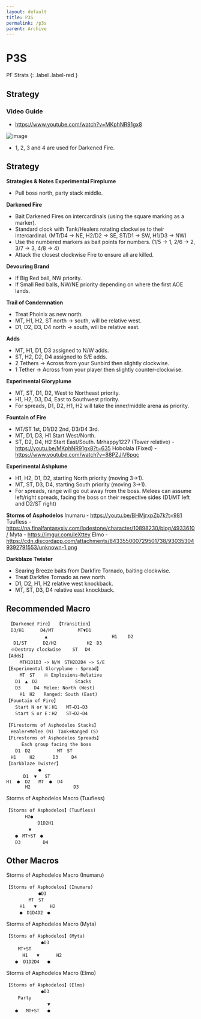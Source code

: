```yaml
---
layout: default
title: P3S
permalink: /p3s
parent: Archive
---
```


# P3S

PF Strats 
{: .label .label-red }

## Strategy

### Video Guide 
- <https://www.youtube.com/watch?v=MKphNR91gx8>

![image](https://github.com/user-attachments/assets/6de0eca5-3032-437c-9eb5-0d83fe0396d1)
- 1, 2, 3 and 4 are used for Darkened Fire.

## Strategy

__**Strategies & Notes**__
**Experimental Fireplume**
- Pull boss north, party stack middle.

**Darkened Fire**
- Bait Darkened Fires on intercardinals (using the square marking as a marker).
- Standard clock with Tank/Healers rotating clockwise to their intercardinal. (MT/D4 -> NE, H2/D2 -> SE, ST/D1 -> SW, H1/D3 -> NW)
- Use the numbered markers as bait points for numbers. (1/5 -> 1, 2/6 -> 2, 3/7 -> 3, 4/8 -> 4)
- Attack the closest clockwise Fire to ensure all are killed.

**Devouring Brand**
- If Big Red ball, NW priority.
- If Small Red balls, NW/NE priority depending on where the first AOE lands.

**Trail of Condemnation**
- Treat Phoinix as new north.
- MT, H1, H2, ST north -> south, will be relative west.
- D1, D2, D3, D4 north -> south, will be relative east. 

**Adds**
- MT, H1, D1, D3 assigned to N/W adds.
- ST, H2, D2, D4 assigned to S/E adds.
- 2 Tethers -> Across from your Sunbird then slightly clockwise.
- 1 Tether -> Across from your player then slightly counter-clockwise.

**Experimental Gloryplume**
- MT, ST, D1, D2, West to Northeast priority.
- H1, H2, D3, D4, East to Southwest priority.
- For spreads, D1, D2, H1, H2 will take the inner/middle arena as priority.

**Fountain of Fire**
- MT/ST 1st, D1/D2 2nd, D3/D4 3rd.
- MT, D1, D3, H1 Start West/North.
- ST, D2, D4, H2 Start East/South.
Mrhappy1227 (Tower relative) - <https://youtu.be/MKphNR91gx8?t=635>
Hobolala (Fixed) - <https://www.youtube.com/watch?v=88PZJIV6pqc>

**Experimental Ashplume**
- H1, H2, D1, D2, starting North priority (moving 3->1).
- MT, ST, D3, D4, starting South priority (moving 3->1).
- For spreads, range will go out away from the boss. Melees can assume left/right spreads, facing the boss on their respective sides (D1/MT left and D2/ST right)

**Storms of Asphodelos**
Inumaru - <https://youtu.be/BHMjrxpZb7k?t=981>
Tuufless - <https://na.finalfantasyxiv.com/lodestone/character/10898230/blog/4933610/>
Myta - <https://imgur.com/leXttey>
Elmo - <https://cdn.discordapp.com/attachments/843355000729501738/930353049392791553/unknown-1.png>

**Darkblaze Twister**
- Searing Breeze baits from Darkfire Tornado, baiting clockwise.
- Treat Darkfire Tornado as new north.
- D1, D2, H1, H2 relative west knockback.
- MT, ST, D3, D4 relative east knockback.

## Recommended Macro
```
　【Darkened Fire】　　【Transition】
　D3/H1      D4/MT　　    　MT▼D1
　           　▲　 　　                  H1    D2
　 D1/ST      D2/H2　   　     H2　D3
　※Destroy clockwise 　　ST　 D4
【Adds】
     MTH1D1D3 -> N/W　STH2D2D4 -> S/E
【Experimental Gloryplume - Spread】
　　　MT　ST　　※ Explosions-Relative
　　D1　▲　D2              Stacks
　　D3　　　D4　Melee: North (West)
　　　H1　H2　　Ranged: South (East)
【Fountain of Fire】
　　Start N or W：H1　　MT→D1→D3
　　Start S or E：H2　　ST→D2→D4
```
```
【Firestorms of Asphodelos Stacks】
　Healer+Melee (N)　Tank+Ranged (S)
【Firestorms of Asphodelos Spreads】
　    Each group facing the boss
　　D1　D2　　　　　　MT　ST
　H1　　　H2　　　　D3　　　D4
【Darkblaze Twister】
　　       　●
　　   D1  ▼   ST
H1  ●  D2   MT  ●  D4
       H2                D3
```
Storms of Asphodelos Macro (Tuufless)
```
【Storms of Asphodelos】(Tuufless)
　　  　H2●　　　　　　
　　　　　　　D1D2H1　　
　　　　　▼　　　　　　
　　●　MT+ST　●　　　　
　　D3　　　　　D4
```

## Other Macros
Storms of Asphodelos Macro (Inumaru)
```
【Storms of Asphodelos】(Inumaru)
　　　　　  　●D3
　　　　　MT　ST
　　　H1　　▼　　　H2
　　　●　D1D4D2　●
```
Storms of Asphodelos Macro (Myta)
```
【Storms of Asphodelos】(Myta)
　　  　      ●D3　　　　　
　　 MT+ST　　　                       
      H1　　▼　　   H2　　　
　　●  D1D2D4   ●　　　　
```
Storms of Asphodelos Macro (Elmo)
```
【Storms of Asphodelos】(Elmo)
　　  　      ●D3　　　　　
　　 Party　　　                       
            　　▼　　   　　　
　　●   MT+ST   ●　　
```
